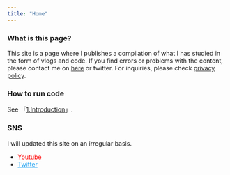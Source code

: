 ```yaml
---
title: "Home"
---
```


### What is this page?
This site is a page where I publishes a compilation of what I has studied in the form of vlogs and code.
If you find errors or problems with the content, please contact me on <a href="https://kdm.hatenablog.jp/entry/issue">here</a> or twitter. For inquiries, please check <a href="https://kdm.hatenablog.jp/privacy-policy">privacy policy</a>.
### How to run code
See 「<a href="install/">1.Introduction</a>」.


### SNS
I will updated this site on an irregular basis.

<ul>
<li><a href="https://www.youtube.com/@K_DM" style="color:#FF0000"><i class='fab fa-fw fa-youtube'></i> Youtube </a></li>
<li><a href="https://twitter.com/_K_DM" style="color:#1DA1F2;"><i class='fab fa-fw fa-twitter'></i> Twitter </a></li>
</ul>